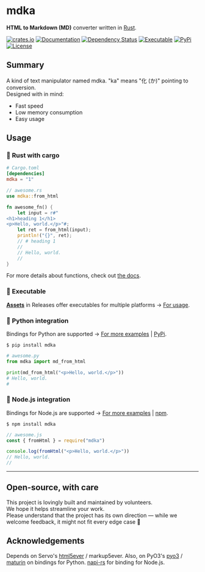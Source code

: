 # mdka

**HTML to Markdown (MD)** converter written in [Rust](https://www.rust-lang.org/).

[![crates.io](https://img.shields.io/crates/v/mdka?label=latest)](https://crates.io/crates/mdka)
[![Documentation](https://docs.rs/mdka/badge.svg?version=latest)](https://docs.rs/mdka)
[![Dependency Status](https://deps.rs/crate/mdka/latest/status.svg)](https://deps.rs/crate/mdka)
[![Executable](https://github.com/nabbisen/mdka-rs/actions/workflows/release-executable.yaml/badge.svg)](https://github.com/nabbisen/mdka-rs/actions/workflows/release-executable.yaml)
[![PyPi](https://github.com/nabbisen/mdka-rs/actions/workflows/release-pypi.yaml/badge.svg)](https://github.com/nabbisen/mdka-rs/actions/workflows/release-pypi.yaml)
[![License](https://img.shields.io/github/license/nabbisen/mdka-rs)](https://github.com/nabbisen/mdka-rs/blob/main/LICENSE)

## Summary

A kind of text manipulator named mdka. "ka" means "化 (か)" pointing to conversion.    
Designed with in mind:

- Fast speed
- Low memory consumption
- Easy usage

## Usage

### 🌠 Rust with cargo

```toml
# Cargo.toml
[dependencies]
mdka = "1"
```

```rust
// awesome.rs
use mdka::from_html

fn awesome_fn() {
    let input = r#"
<h1>heading 1</h1>
<p>Hello, world.</p>"#;
    let ret = from_html(input);
    println!("{}", ret);
    // # heading 1
    // 
    // Hello, world.
    // 
}
```

For more details about functions, check out [the docs](docs/functions.md).

### 🧩 Executable

[**Assets**](https://github.com/nabbisen/mdka-rs/releases/latest) in Releases offer executables for multiple platforms → [For usage](docs/executable.md).

### 🧩 Python integration

Bindings for Python are supported → [For more examples](docs/BINDINGS_FOR_PYTHON.md#usage) | [PyPi](https://pypi.org/project/mdka/).

```console
$ pip install mdka
```

```python
# awesome.py
from mdka import md_from_html

print(md_from_html("<p>Hello, world.</p>"))
# Hello, world.
# 
```

### 🧩 Node.js integration

Bindings for Node.js are supported → [For more examples](napi/README.md#usage) | [npm](https://www.npmjs.com/package/mdka).

```console
$ npm install mdka
```

```js
// awesome.js
const { fromHtml } = require("mdka")

console.log(fromHtml("<p>Hello, world.</p>"))
// Hello, world.
// 
```

---

## Open-source, with care

This project is lovingly built and maintained by volunteers.  
We hope it helps streamline your work.  
Please understand that the project has its own direction — while we welcome feedback, it might not fit every edge case 🌱

## Acknowledgements

Depends on Servo's [html5ever](https://github.com/servo/html5ever) / markup5ever.
Also, on PyO3's [pyo3](https://github.com/PyO3/pyo3) / [maturin](https://github.com/PyO3/maturin) on bindings for Python. [napi-rs](https://github.com/napi-rs/napi-rs) for binding for Node.js.
